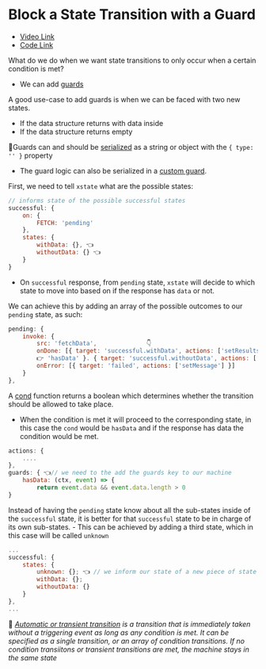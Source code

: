 # Block a State Transition with a Guard

- [Video Link](https://egghead.io/lessons/react-block-a-state-transition-with-a-guard)
- [Code Link](https://github.com/isaacplmann/sturdy-uis/tree/lesson3-end)

What do we do when we want state transitions to only occur when a certain condition is met?

- We can add [guards](https://xstate.js.org/docs/guides/guards.html#guards-condition-functions)

A good use-case to add guards is when we can be faced with two new states.

- If the data structure returns with data inside
- If the data structure returns empty

📝Guards can and should be [serialized](https://github.com/isaacplmann/sturdy-uis/tree/lesson5-end) as a string or object with the `{ type: '' }` property
  - The guard logic can also be serialized in a [custom guard](https://xstate.js.org/docs/guides/guards.html#custom-guards).

First, we need to tell `xstate` what are the possible states:

```js
// informs state of the possible successful states
successful: {
    on: {
        FETCH: 'pending' 
    },
    states: {
        withData: {}, 👈
        withoutData: {} 👈
    }
}
```

* On `successful` response, from `pending` state, `xstate` will decide to which state to move into based on if the response has `data` or not.

We can achieve this by adding an array of the possible outcomes to our `pending` state, as such:

```js
pending: {
	invoke: {
		src: 'fetchData',              👇
        onDone: [{ target: 'successful.withData', actions: ['setResults'], cond:
        👉 'hasData' }. { target: 'successful.withoutData', actions: ['setResults'] }], 
		onError: [{ target: 'failed', actions: ['setMessage'] }]
	}
},
```

A [cond](https://xstate.js.org/docs/guides/guards.html#guards-condition-functions) function returns a boolean which determines whether the transition should be allowed to take place.
  - When the condition is met it will proceed to the corresponding state, in this case the `cond` would be `hasData` and if the response has data the condition would be met.

```js
actions: {
    ....
},
guards: { 👈// we need to the add the guards key to our machine
    hasData: (ctx, event) => {
        return event.data && event.data.length > 0
}
```

Instead of having the `pending` state know about all the sub-states inside of the `successful` state, it is better for that `successful` state to be in charge of its own sub-states.
    - This can be achieved by adding a third state, which in this case will be called `unknown`

```js
...
successful: {
    states: {
        unknown: {}; 👈 // we inform our state of a new piece of state
        withData: {};
        withoutData: {}
    }
},
...
```

🚙 _[Automatic or transient transition](https://xstate.js.org/docs/guides/transitions.html#transient-transitions) is a transition that is immediately taken without a triggering event as long as any condition is met. It can be specified as a single transition, or an array of condition transitions. If no condition transiitons or transient transitions are met, the machine stays in the same state_

